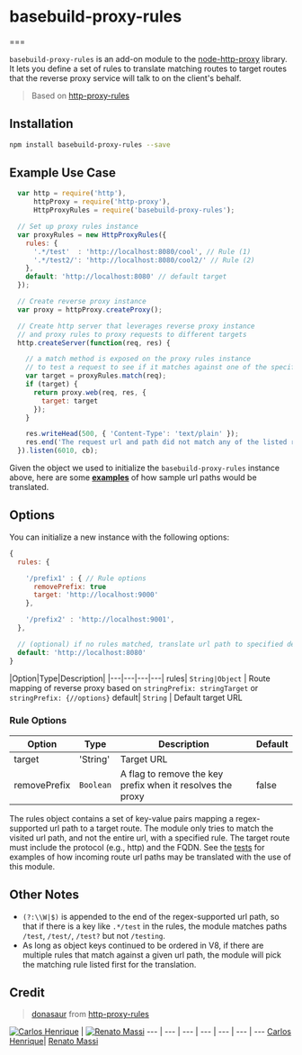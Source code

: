 # basebuild-proxy-rules
===

`basebuild-proxy-rules` is an add-on module to the [node-http-proxy](https://github.com/nodejitsu/node-http-proxy) library. It lets you define a set of rules to translate matching routes to target routes that the reverse proxy service will talk to on the client's behalf.
> Based on [http-proxy-rules](https://github.com/donasaur/http-proxy-rules)

## Installation
```sh
npm install basebuild-proxy-rules --save
```

## Example Use Case
```js
  var http = require('http'),
      httpProxy = require('http-proxy'),
      HttpProxyRules = require('basebuild-proxy-rules');

  // Set up proxy rules instance
  var proxyRules = new HttpProxyRules({
    rules: {
      '.*/test'  : 'http://localhost:8080/cool', // Rule (1)
      '.*/test2/': 'http://localhost:8080/cool2/' // Rule (2)
    },
    default: 'http://localhost:8080' // default target
  });

  // Create reverse proxy instance
  var proxy = httpProxy.createProxy();

  // Create http server that leverages reverse proxy instance
  // and proxy rules to proxy requests to different targets
  http.createServer(function(req, res) {

    // a match method is exposed on the proxy rules instance
    // to test a request to see if it matches against one of the specified rules
    var target = proxyRules.match(req);
    if (target) {
      return proxy.web(req, res, {
        target: target
      });
    }

    res.writeHead(500, { 'Content-Type': 'text/plain' });
    res.end('The request url and path did not match any of the listed rules!');
  }).listen(6010, cb);
```

Given the object we used to initialize the `basebuild-proxy-rules` instance above, here are some [**examples**](test/index.tests.js#L38) of how sample url paths would be translated.

## Options

You can initialize a new instance with the following options:

```js
{
  rules: {

    '/prefix1' : { // Rule options
      removePrefix: true
      target: 'http://localhost:9000'
    },

    '/prefix2' : 'http://localhost:9001',
  },

  // (optional) if no rules matched, translate url path to specified default
  default: 'http://localhost:8080'
}

```
|Option|Type|Description|
|---|---|---|---|
rules| `String|Object` | Route mapping of reverse proxy based on `stringPrefix: stringTarget`  or `stringPrefix: {//options}`
default| `String` | Default target URL

### Rule Options
|Option|Type|Description|Default|
|---|---|---|---|
target| 'String' | Target URL
removePrefix | `Boolean` | A flag to remove the key prefix when it resolves the proxy | false


The rules object contains a set of key-value pairs mapping a regex-supported url path to a target route. The module only tries to match the visited url path, and not the entire url, with a specified rule. The target route must include the protocol (e.g., http) and the FQDN. See the [tests](test/index.tests.js) for examples of how incoming route url paths may be translated with the use of this module.

## Other Notes
* `(?:\\W|$)` is appended to the end of the regex-supported url path, so that if there is a key like  `.*/test` in the rules, the module matches paths `/test`, `/test/`, `/test?` but not `/testing`.
* As long as object keys continued to be ordered in V8, if there are multiple rules that match against a given url path, the module will pick the matching rule listed first for the translation.

## Credit
> [donasaur](https://github.com/donasaur) from [http-proxy-rules](https://github.com/donasaur/http-proxy-rules)

[![Carlos Henrique](https://avatars0.githubusercontent.com/u/2482989?v=3&s=96)](https://github.com/carloshpds) | [![Renato Massi](https://avatars3.githubusercontent.com/u/14281128?v=3&s=96)](https://github.com/RPereiraRedspark)
--- | --- | --- | --- | --- | --- | ---
[Carlos Henrique](https://github.com/carloshpds)| [Renato Massi](https://github.com/RPereiraRedspark)
